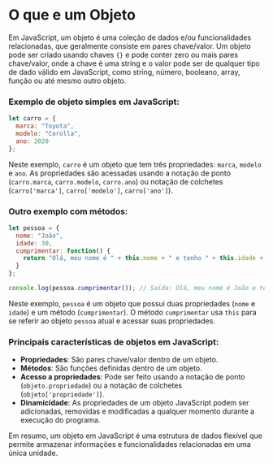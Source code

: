 # O que e um Objeto

Em JavaScript, um objeto é uma coleção de dados e/ou funcionalidades relacionadas, que geralmente consiste em pares chave/valor. Um objeto pode ser criado usando chaves `{}` e pode conter zero ou mais pares chave/valor, onde a chave é uma string e o valor pode ser de qualquer tipo de dado válido em JavaScript, como string, número, booleano, array, função ou até mesmo outro objeto.

### Exemplo de objeto simples em JavaScript:

```javascript
let carro = {
  marca: "Toyota",
  modelo: "Corolla",
  ano: 2020
};
```

Neste exemplo, `carro` é um objeto que tem três propriedades: `marca`, `modelo` e `ano`. As propriedades são acessadas usando a notação de ponto (`carro.marca`, `carro.modelo`, `carro.ano`) ou notação de colchetes (`carro['marca']`, `carro['modelo']`, `carro['ano']`).

### Outro exemplo com métodos:

```javascript
let pessoa = {
  nome: "João",
  idade: 30,
  cumprimentar: function() {
    return "Olá, meu nome é " + this.nome + " e tenho " + this.idade + " anos.";
  }
};

console.log(pessoa.cumprimentar()); // Saída: Olá, meu nome é João e tenho 30 anos.
```

Neste exemplo, `pessoa` é um objeto que possui duas propriedades (`nome` e `idade`) e um método (`cumprimentar`). O método `cumprimentar` usa `this` para se referir ao objeto `pessoa` atual e acessar suas propriedades.

### Principais características de objetos em JavaScript:

- **Propriedades**: São pares chave/valor dentro de um objeto.
- **Métodos**: São funções definidas dentro de um objeto.
- **Acesso a propriedades**: Pode ser feito usando a notação de ponto (`objeto.propriedade`) ou a notação de colchetes (`objeto['propriedade']`).
- **Dinamicidade**: As propriedades de um objeto JavaScript podem ser adicionadas, removidas e modificadas a qualquer momento durante a execução do programa.

Em resumo, um objeto em JavaScript é uma estrutura de dados flexível que permite armazenar informações e funcionalidades relacionadas em uma única unidade.